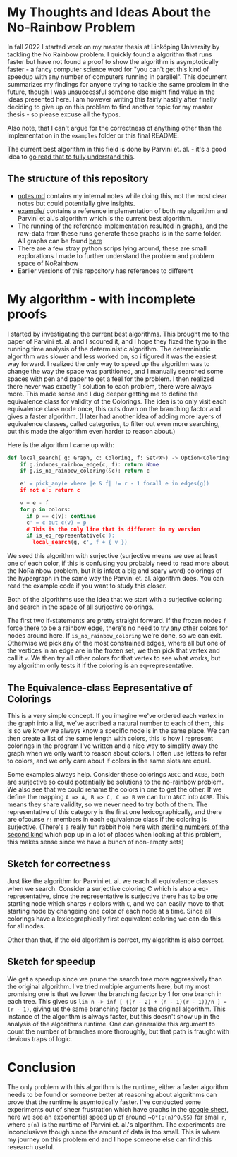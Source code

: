 # My Thoughts and Ideas About the No-Rainbow Problem
In fall 2022 I started work on my master thesis at Linköping University by tackling the No Rainbow problem. I quickly found a algorithm that runs faster but have not found a proof to show the algorithm is asymptotically faster - a fancy computer science word for "you can't get this kind of speedup with any number of computers running in parallel". This document summarizes my findings for anyone trying to tackle the same problem in the future, though I was unsuccessful someone else might find value in the ideas presented here. I am however writing this fairly hastily after finally deciding to give up on this problem to find another topic for my master thesis - so please excuse all the typos.

Also note, that I can't argue for the correctness of anything other than the implementation in the `examples` folder or this final README.

The current best algorithm in this field is done by Parvini et. al. - it's a good idea to [go read that to fully understand this](https://arxiv.org/pdf/2104.02103.pdf).

## The structure of this repository
 - [notes.md](notes.md) contains my internal notes while doing this, not the most clear notes but could potentially give insights.
 - [example/](example/) contains a reference implementation of both my algorithm and Parvini et al.'s algorithm which is the current best algorithm.
 - The running of the reference implementation resulted in graphs, and the raw-data from these runs generate these graphs is in the same folder. All graphs can be found [here](https://docs.google.com/spreadsheets/d/1JWxZERl_KZ6BqO5TmV2J7Wwt9rbWk4sNMNURX_5ATP8/edit?usp=sharing)
 - There are a few stray python scrips lying around, these are small explorations I made to further understand the problem and problem space of NoRainbow
 - Earlier versions of this repository has references to different

# My algorithm - with incomplete proofs
I started by investigating the current best algorithms. This brought me to the paper of Parvini et. al. and I scoured it, and I hope they fixed the typo in the running time analysis of the deterministic algorithm. The deterministic algorithm was slower and less worked on, so i figured it was the easiest way forward. I realized the only way to speed up the algorithm was to change the way the space was partitioned, and I manually searched some spaces with pen and paper to get a feel for the problem. I then realized there never was exactly 1 solution to each problem, there were always more. This made sense and I dug deeper getting me to define the equivalence class for validity of the Colorings. The idea is to only visit each equivalence class node once, this cuts down on the branching factor and gives a faster algorithm. (I later had another idea of adding more layers of equivalence classes, called categories, to filter out even more searching, but this made the algorithm even harder to reason about.)

Here is the algorithm I came up with:

```python
def local_search( g: Graph, c: Coloring, f: Set<X>) -> Option<Coloring>:
    if g.induces_rainbow_edge(c, f): return None
    if g.is_no_rainbow_coloring(&c): return c

    e' = pick_any(e where |e & f| != r - 1 forall e in edges(g))
    if not e': return c

    v = e - f
    for p in colors:
      if p == c(v): continue
      c' = c but c(v) = p
      # This is the only line that is different in my version
      if is_eq_representative(c'):
        local_search(g, c', f + { v })
```
We seed this algorithm with surjective (surjective means we use at least one of each color, if this is confusing you probably need to read more about the NoRainbow problem, but it is infact a big and scary word) colorings of the hypergraph in the same way the Parvini et. al. algorithm does. You can read the example code if you want to study this closer.

Both of the algorithms use the idea that we start with a surjective coloring and search in the space of all surjective colorings.

The first two if-statements are pretty straight forward. If the frozen nodes `f` force there to be a rainbow edge, there's no need to try any other colors for nodes around here.
If `is_no_rainbow_coloring` we're done, so we can exit. 
Otherwise we pick any of the most constrained edges, where all but one of the vertices in an edge are in the frozen set, we then pick that vertex and call it `v`.
We then try all other colors for that vertex to see what works, but my algorithm only tests it if the coloring is an eq-representative.


## The Equivalence-class Eepresentative of Colorings
This is a very simple concept. If you imagine we've ordered each vertex in the graph into a list, we've ascribed a natural number to each of them, this is so we know we always know a specific node is in the same place. We can then create a list of the same length with colors, this is how I represent colorings in the program I've written and a nice way to simplify away the graph when we only want to reason about colors. I often use letters to refer to colors, and we only care about if colors in the same slots are equal. 

Some examples always help. Consider these colorings `ABCC` and `ACBB`, both are surjective so could potentially be solutions to the no-rainbow problem. We also see that we could rename the colors in one to get the other. If we define the mapping `A => A, B => C, C => B` we can turn `ABCC` into `ACBB`. This means they share validity, so we never need to try both of them. The representative of this category is the first one lexicographically, and there are ofcourse `r!` members in each equivalence class if the coloring is surjective. (There's a really fun rabbit hole here with [sterling numbers of the second kind](https://en.wikipedia.org/wiki/Stirling_numbers_of_the_second_kind) which pop up in a lot of places when looking at this problem, this makes sense since we have a bunch of non-empty sets)

## Sketch for correctness
Just like the algorithm for Parvini et. al. we reach all equivalence classes when we search. Consider a surjective coloring C which is also a eq-representative, since the representative is surjective there has to be one starting node which shares `r` colors with `C`, and we can easily move to that starting node by changeing one color of each node at a time. Since all colorings have a lexicographically first equivalent coloring we can do this for all nodes.

Other than that, if the old algorithm is correct, my algorithm is also correct.

## Sketch for speedup
We get a speedup since we prune the search tree more aggressively than the original algorithm. I've tried multiple arguments here, but my most promising one is that we lower the branching factor by 1 for one branch in each tree. This gives us `lim n -> inf [ ((r - 2) + (n - 1)(r - 1))/n ] = (r - 1)`, giving us the same branching factor as the original algorithm. This instance of the algorithm is always faster, but this doesn't show up in the analysis of the algorithms runtime. One can generalize this argument to count the number of branches more thoroughly, but that path is fraught with devious traps of logic.

# Conclusion
The only problem with this algorithm is the runtime, either a faster algorithm needs to be found or someone better at reasoning about algorithms can prove that the runtime is asymtotically faster. I've conducted some experiments out of sheer frustration which have graphs in the [google sheet](https://docs.google.com/spreadsheets/d/1JWxZERl_KZ6BqO5TmV2J7Wwt9rbWk4sNMNURX_5ATP8/edit?usp=sharing), here we see an exponential speed up of around ~`O*(p(n)^0.95)` for small `r`, where `p(n)` is the runtime of Parvini et. al.'s algorithm. The experiments are inconclusivve though since the amount of data is too small. This is where my journey on this problem end and I hope someone else can find this research useful.
